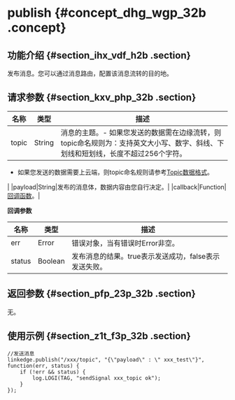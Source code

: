 # publish {#concept_dhg_wgp_32b .concept}

## 功能介绍 {#section_ihx_vdf_h2b .section}

发布消息。您可以通过消息路由，配置该消息流转的目的地。

## 请求参数 {#section_kxv_php_32b .section}

|名称|类型|描述|
|--|--|--|
|topic|String|消息的主题。-   如果您发送的数据需在边缘流转，则topic命名规则为：支持英文大小写、数字、斜线、下划线和短划线，长度不超过256个字符。
-   如果您发送的数据需要上云端，则topic命名规则请参考[Topic数据格式](../../../../cn.zh-CN/用户指南/规则引擎/Topic数据格式.md#)。

|
|payload|String|发布的消息体，数据内容由您自行决定。|
|callback|Function|[回调函数](#callback1)。|

**回调参数**

|名称|类型|描述|
|--|--|--|
|err|Error|错误对象，当有错误时Error非空。|
|status|Boolean|发布消息的结果。true表示发送成功，false表示发送失败。|

## 返回参数 {#section_pfp_23p_32b .section}

无。

## 使用示例 {#section_z1t_f3p_32b .section}

```
//发送消息
linkedge.publish("/xxx/topic", "{\"payload\" : \" xxx_test\"}",
function(err, status) {
    if (!err && status) {
        log.LOGI(TAG, "sendSignal xxx_topic ok");
    }
});
```

